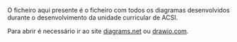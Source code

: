 O ficheiro aqui presente é o ficheiro com todos os diagramas desenvolvidos durante o desenvolvimento da unidade curricular de ACSI.

Para abrir é necessário ir ao site [diagrams.net](http://www.diagrams.net) ou [drawio.com](https://www.drawio.com/).
